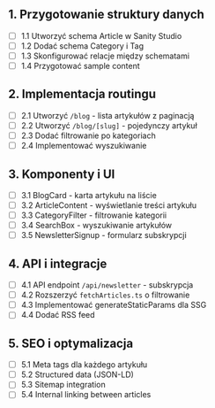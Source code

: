 ## 1. Przygotowanie struktury danych
- [ ] 1.1 Utworzyć schema Article w Sanity Studio
- [ ] 1.2 Dodać schema Category i Tag
- [ ] 1.3 Skonfigurować relacje między schematami
- [ ] 1.4 Przygotować sample content

## 2. Implementacja routingu
- [ ] 2.1 Utworzyć `/blog` - lista artykułów z paginacją
- [ ] 2.2 Utworzyć `/blog/[slug]` - pojedynczy artykuł
- [ ] 2.3 Dodać filtrowanie po kategoriach
- [ ] 2.4 Implementować wyszukiwanie

## 3. Komponenty i UI
- [ ] 3.1 BlogCard - karta artykułu na liście
- [ ] 3.2 ArticleContent - wyświetlanie treści artykułu
- [ ] 3.3 CategoryFilter - filtrowanie kategorii
- [ ] 3.4 SearchBox - wyszukiwanie artykułów
- [ ] 3.5 NewsletterSignup - formularz subskrypcji

## 4. API i integracje
- [ ] 4.1 API endpoint `/api/newsletter` - subskrypcja
- [ ] 4.2 Rozszerzyć `fetchArticles.ts` o filtrowanie
- [ ] 4.3 Implementować generateStaticParams dla SSG
- [ ] 4.4 Dodać RSS feed

## 5. SEO i optymalizacja
- [ ] 5.1 Meta tags dla każdego artykułu
- [ ] 5.2 Structured data (JSON-LD)
- [ ] 5.3 Sitemap integration
- [ ] 5.4 Internal linking between articles